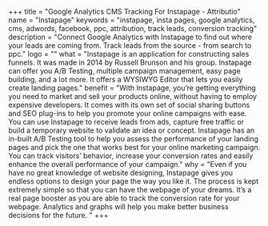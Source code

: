 +++
title = "Google Analytics CMS Tracking For Instapage - Attributio"
name = "Instapage"
keywords = "instapage, insta pages, google analytics, cms, adwords, facebook, ppc, attribution, track leads, conversion tracking"
description = "Connect Google Analytics with Instapage to find out where your leads are coming from. Track leads from the source - from search to ppc."
logo = ""
what = "Instapage is an application for constructing sales funnels. It was made in 2014 by Russell Brunson and his group. Instapage can offer you A/B Testing, multiple campaign management, easy page building, and a lot more. It offers a WYSIWYG Editor that lets you easily create landing pages."
benefit = "With Instapage, you’re getting everything you need to market and sell your products online, without having to employ expensive developers. It comes with its own set of social sharing buttons and SEO plug-ins to help you promote your online campaigns with ease. You can use Instapage to receive leads from ads, capture free traffic or build a temporary website to validate an idea or concept. Instapage has an in-built A/B Testing tool to help you assess the performance of your landing pages and pick the one that works best for your online marketing campaign. You can track visitors’ behavior, increase your conversion rates and easily enhance the overall performance of your campaign."
why = "Even if you have no great knowledge of website designing, Instapage gives you endless options to design your page the way you like it. The process is kept extremely simple so that you can have the webpage of your dreams. It’s a real page booster as you are able to track the conversion rate for your webpage. Analytics and graphs will help you make better business decisions for the future. "
+++

